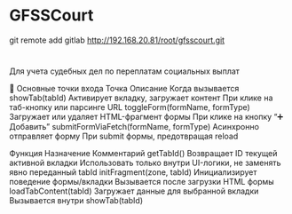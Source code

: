 # GFSSCourt

git remote add gitlab http://192.168.20.81/root/gfsscourt.git

#
Для учета судебных дел по переплатам социальных выплат

🔹 Основные точки входа
Точка									Описание									Когда вызывается
showTab(tabId)							Активирует вкладку, загружает контент		При клике на таб-кнопку или парсинге URL
toggleForm(formName, formType)			Загружает или удаляет HTML-фрагмент формы	При клике на кнопку “➕ Добавить”
submitFormViaFetch(formName, formType)	Асинхронно отправляет форму					При submit формы, предотвращая reload

Функция						Назначение								Комментарий
getTabId()					Возвращает ID текущей активной вкладки	Использовать только внутри UI-логики, не заменять явно переданный tabId
initFragment(zone, tabId)	Инициализирует поведение формы/вкладки	Вызывается после загрузки HTML формы
loadTabContent(tabId)		Загружает данные для выбранной вкладки	Вызывается внутри showTab(tabId)